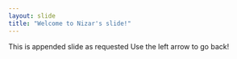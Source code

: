 ```yaml
---
layout: slide
title: "Welcome to Nizar's slide!"
---
```

This is appended slide as requested
Use the left arrow to go back!
